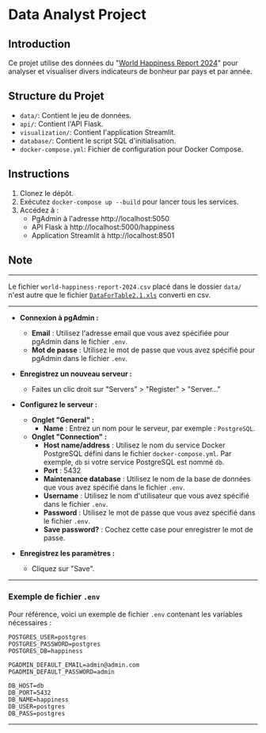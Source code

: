 # Data Analyst Project

## Introduction
Ce projet utilise des données du "[World Happiness Report 2024](https://worldhappiness.report/data/)" pour analyser et visualiser divers indicateurs de bonheur par pays et par année.

## Structure du Projet
- `data/`: Contient le jeu de données.
- `api/`: Contient l'API Flask.
- `visualization/`: Contient l'application Streamlit.
- `database/`: Contient le script SQL d'initialisation.
- `docker-compose.yml`: Fichier de configuration pour Docker Compose.

## Instructions

1. Clonez le dépôt.
2. Exécutez `docker-compose up --build` pour lancer tous les services.
3. Accédez à :
    - PgAdmin à l'adresse http://localhost:5050 
    - API Flask à http://localhost:5000/happiness
    - Application Streamlit à http://localhost:8501

## Note

---

Le fichier `world-happiness-report-2024.csv` placé dans le dossier `data/` n'est autre que le fichier [`DataForTable2.1.xls`](https://happiness-report.s3.amazonaws.com/2024/DataForTable2.1.xls) converti en csv. 

---

- **Connexion à pgAdmin :**
    - **Email** : Utilisez l'adresse email que vous avez spécifiée pour pgAdmin dans le fichier `.env`.
    - **Mot de passe** : Utilisez le mot de passe que vous avez spécifié pour pgAdmin dans le fichier `.env`.

- **Enregistrez un nouveau serveur :**
    - Faites un clic droit sur "Servers" > "Register" > "Server..."

- **Configurez le serveur :**
    - **Onglet "General" :**
        - **Name** : Entrez un nom pour le serveur, par exemple : `PostgreSQL`.
    - **Onglet "Connection" :**
        - **Host name/address** : Utilisez le nom du service Docker PostgreSQL défini dans le fichier `docker-compose.yml`. Par exemple, `db` si votre service PostgreSQL est nommé `db`.
        - **Port** : 5432
        - **Maintenance database** : Utilisez le nom de la base de données que vous avez spécifié dans le fichier `.env`.
        - **Username** : Utilisez le nom d'utilisateur que vous avez spécifié dans le fichier `.env`.
        - **Password** : Utilisez le mot de passe que vous avez spécifié dans le fichier `.env`.
        - **Save password?** : Cochez cette case pour enregistrer le mot de passe.

- **Enregistrez les paramètres :**
    - Cliquez sur "Save".

---

### Exemple de fichier `.env`

Pour référence, voici un exemple de fichier `.env` contenant les variables nécessaires :

```env
POSTGRES_USER=postgres
POSTGRES_PASSWORD=postgres
POSTGRES_DB=happiness

PGADMIN_DEFAULT_EMAIL=admin@admin.com
PGADMIN_DEFAULT_PASSWORD=admin

DB_HOST=db  
DB_PORT=5432
DB_NAME=happiness
DB_USER=postgres
DB_PASS=postgres
```
---
